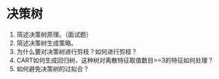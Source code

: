 # 决策树

1. 简述决策树原理。（面试题）
2. 简述决策树生成策略。
3. 为什么要对决策树进行剪枝？如何进行剪枝？
4. CART如何生成回归树，这种树对离散特征取值数目>=3的特征如何处理？
5. 如何避免决策树的过拟合？
